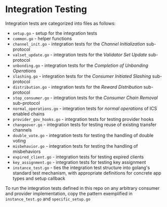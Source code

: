
# Integration Testing

Integration tests are categorized into files as follows:

- `setup.go` - setup for the integration tests
- `common.go` - helper functions
- `channel_init.go` - integration tests for the _Channel Initialization_ sub-protocol
- `valset_update.go` - integration tests for the _Validator Set Update_ sub-protocol
- `unbonding.go` - integration tests for the _Completion of Unbonding Operations_
- `slashing.go` - integration tests for the _Consumer Initiated Slashing_ sub-protocol
- `distribution.go` - integration tests for the _Reward Distribution_ sub-protocol
- `stop_consumer.go` - integration tests for the _Consumer Chain Removal_ sub-protocol
- `normal_operations.go` - integration tests for _normal operations_ of ICS enabled chains
- `provider_gov_hooks.go` - integration tests for testing provider hooks
- `changeover.go` - integration tests for testing reuse of existing transfer channels
- `double_vote.go` - integration tests for testing the handling of double voting
- `misbehavior.go` - integration tests for testing the handling of misbehaviors
- `expired_client.go` - integration tests for testing expired clients
- `key_assignment.go` - integration tests for testing key assignment
- `instance_test.go` - ties the integration test structure into golang's standard test mechanism, with appropriate definitions for concrete app types and setup callback

To run the integration tests defined in this repo on any arbitrary consumer and provider implementation, copy the pattern exemplified in `instance_test.go` and `specific_setup.go`

